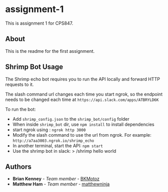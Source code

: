 # assignment-1
This is assignment 1 for CPS847.

## About
This is the readme for the first assignment.

## Shrimp Bot Usage
The Shrimp echo bot requires you to run the API locally and forward HTTP requests to it.

The slash command url changes each time you start ngrok, so the endpoint needs to be changed each time at `https://api.slack.com/apps/ATBRYLD6K`

To run the bot:
* Add `shrimp_config.json` to the `shrimp_bot/config` folder
* When inside `shrimp_bot` dir, use `npm install` to install dependencies
* start ngrok using : `ngrok http 3000`
* Modify the slash command to use the url from ngrok. For example: `http://a7aa3003.ngrok.io/shrimp_echo`
* In another terminal, start the API: `npm start`
* Use the shrimp bot in slack: > /shrimp hello world

## Authors
* **Brian Kenney** - *Team member* - [BKMotoz](https://github.com/BKmotoz)
* **Matthew Ham** - *Team member* - [matthewninja](https://github.com/matthewninja)
